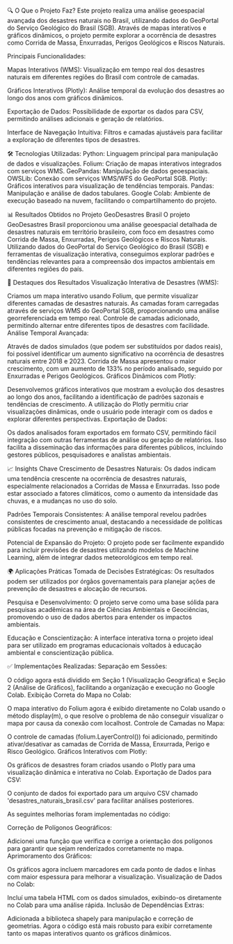 🔍 O Que o Projeto Faz?
Este projeto realiza uma análise geoespacial avançada dos desastres naturais no Brasil, utilizando dados do GeoPortal do Serviço Geológico do Brasil (SGB). Através de mapas interativos e gráficos dinâmicos, o projeto permite explorar a ocorrência de desastres como Corrida de Massa, Enxurradas, Perigos Geológicos e Riscos Naturais.

Principais Funcionalidades:

Mapas Interativos (WMS):
Visualização em tempo real dos desastres naturais em diferentes regiões do Brasil com controle de camadas.

Gráficos Interativos (Plotly):
Análise temporal da evolução dos desastres ao longo dos anos com gráficos dinâmicos.

Exportação de Dados:
Possibilidade de exportar os dados para CSV, permitindo análises adicionais e geração de relatórios.

Interface de Navegação Intuitiva:
Filtros e camadas ajustáveis para facilitar a exploração de diferentes tipos de desastres.

🛠️ Tecnologias Utilizadas:
Python: Linguagem principal para manipulação de dados e visualizações.
Folium: Criação de mapas interativos integrados com serviços WMS.
GeoPandas: Manipulação de dados geoespaciais.
OWSLib: Conexão com serviços WMS/WFS do GeoPortal SGB.
Plotly: Gráficos interativos para visualização de tendências temporais.
Pandas: Manipulação e análise de dados tabulares.
Google Colab: Ambiente de execução baseado na nuvem, facilitando o compartilhamento do projeto.

📊 Resultados Obtidos no Projeto GeoDesastres Brasil
O projeto GeoDesastres Brasil proporcionou uma análise geoespacial detalhada de desastres naturais em território brasileiro, com foco em desastres como Corrida de Massa, Enxurradas, Perigos Geológicos e Riscos Naturais. Utilizando dados do GeoPortal do Serviço Geológico do Brasil (SGB) e ferramentas de visualização interativa, conseguimos explorar padrões e tendências relevantes para a compreensão dos impactos ambientais em diferentes regiões do país.

🚀 Destaques dos Resultados
Visualização Interativa de Desastres (WMS):

Criamos um mapa interativo usando Folium, que permite visualizar diferentes camadas de desastres naturais.
As camadas foram carregadas através de serviços WMS do GeoPortal SGB, proporcionando uma análise georreferenciada em tempo real.
Controle de camadas adicionado, permitindo alternar entre diferentes tipos de desastres com facilidade.
Análise Temporal Avançada:

Através de dados simulados (que podem ser substituídos por dados reais), foi possível identificar um aumento significativo na ocorrência de desastres naturais entre 2018 e 2023.
Corrida de Massa apresentou o maior crescimento, com um aumento de 133% no período analisado, seguido por Enxurradas e Perigos Geológicos.
Gráficos Dinâmicos com Plotly:

Desenvolvemos gráficos interativos que mostram a evolução dos desastres ao longo dos anos, facilitando a identificação de padrões sazonais e tendências de crescimento.
A utilização do Plotly permitiu criar visualizações dinâmicas, onde o usuário pode interagir com os dados e explorar diferentes perspectivas.
Exportação de Dados:

Os dados analisados foram exportados em formato CSV, permitindo fácil integração com outras ferramentas de análise ou geração de relatórios.
Isso facilita a disseminação das informações para diferentes públicos, incluindo gestores públicos, pesquisadores e analistas ambientais.



📈 Insights Chave
Crescimento de Desastres Naturais:
Os dados indicam uma tendência crescente na ocorrência de desastres naturais, especialmente relacionados a Corridas de Massa e Enxurradas. Isso pode estar associado a fatores climáticos, como o aumento da intensidade das chuvas, e a mudanças no uso do solo.

Padrões Temporais Consistentes:
A análise temporal revelou padrões consistentes de crescimento anual, destacando a necessidade de políticas públicas focadas na prevenção e mitigação de riscos.

Potencial de Expansão do Projeto:
O projeto pode ser facilmente expandido para incluir previsões de desastres utilizando modelos de Machine Learning, além de integrar dados meteorológicos em tempo real.

🌍 Aplicações Práticas
Tomada de Decisões Estratégicas:
Os resultados podem ser utilizados por órgãos governamentais para planejar ações de prevenção de desastres e alocação de recursos.

Pesquisa e Desenvolvimento:
O projeto serve como uma base sólida para pesquisas acadêmicas na área de Ciências Ambientais e Geociências, promovendo o uso de dados abertos para entender os impactos ambientais.

Educação e Conscientização:
A interface interativa torna o projeto ideal para ser utilizado em programas educacionais voltados à educação ambiental e conscientização pública.

✅ Implementações Realizadas:
Separação em Sessões:

O código agora está dividido em Seção 1 (Visualização Geográfica) e Seção 2 (Análise de Gráficos), facilitando a organização e execução no Google Colab.
Exibição Correta do Mapa no Colab:

O mapa interativo do Folium agora é exibido diretamente no Colab usando o método display(m), o que resolve o problema de não conseguir visualizar o mapa por causa da conexão com localhost.
Controle de Camadas no Mapa:

O controle de camadas (folium.LayerControl()) foi adicionado, permitindo ativar/desativar as camadas de Corrida de Massa, Enxurrada, Perigo e Risco Geológico.
Gráficos Interativos com Plotly:

Os gráficos de desastres foram criados usando o Plotly para uma visualização dinâmica e interativa no Colab.
Exportação de Dados para CSV:

O conjunto de dados foi exportado para um arquivo CSV chamado 'desastres_naturais_brasil.csv' para facilitar análises posteriores.

As seguintes melhorias foram implementadas no código:

Correção de Polígonos Geográficos:

Adicionei uma função que verifica e corrige a orientação dos polígonos para garantir que sejam renderizados corretamente no mapa.
Aprimoramento dos Gráficos:

Os gráficos agora incluem marcadores em cada ponto de dados e linhas com maior espessura para melhorar a visualização.
Visualização de Dados no Colab:

Incluí uma tabela HTML com os dados simulados, exibindo-os diretamente no Colab para uma análise rápida.
Inclusão de Dependências Extras:

Adicionada a biblioteca shapely para manipulação e correção de geometrias.
Agora o código está mais robusto para exibir corretamente tanto os mapas interativos quanto os gráficos dinâmicos. 
